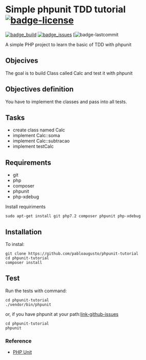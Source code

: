 # Simple phpunit TDD tutorial [![badge-license]][link-license]

[![badge_build]][link-travis]
[![badge_issues]][link-github-issues]
[![badge-lastcommit][link-github-repo]



A simple PHP project to learn the basic of TDD with phpunit

## Objecives
The goal is to build Class called Calc and test it with phpunit

## Objectives definition
You have to implement the classes and pass into all tests.

## Tasks
*  create class named Calc
*  implement Calc::soma
*  implement Calc::subtracao
*  implement testCalc

## Requirements
*  git
*  php
*  composer
*  phpunit
*  php-xdebug

Install requiriments

    sudo apt-get install git php7.2 composer phpunit php-xdebug

## Installation
To instal:

    git clone https://github.com/pabloaugusto/phpunit-tutorial
    cd phpunit-tutorial
    composer install

## Test
Run the tests with command: 

    cd phpunit-tutorial
    ./vendor/bin/phpunit

or, if you have phpunit at your path:[link-github-issues]

    cd phpunit-tutorial
    phpunit


###  Reference

* [PHP Unit](https://phpunit.de/)


[badge_build]:        https://img.shields.io/travis/pabloaugusto/phpunit-tutorial.svg?style=flat-square
[badge_issues]:       https://img.shields.io/github/issues/pabloaugusto/phpunit-tutorial.svg?style=flat-square
[badge-lastcommit]:   https://img.shields.io/github/last-commit/pabloaugusto/phpunit-tutorial.svg
[badge-license]:      https://img.shields.io/github/license/pabloaugusto/phpunit-tutorial.svg

[link-author]:        https://github.com/pabloaugusto
[link-github-repo]:   https://github.com/pabloaugusto/phpunit-tutorial
[link-github-issues]: https://github.com/pabloaugusto/phpunit-tutorial/issues
[link-contributors]:  https://github.com/pabloaugusto/phpunit-tutorial/graphs/contributors
[link-travis]:        https://travis-ci.org/pabloaugusto/phpunit-tutorial
[link-license]:       https://github.com/pabloaugusto/phpunit-tutorial/blob/master/LICENSE
